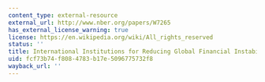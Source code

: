 ```yaml
---
content_type: external-resource
external_url: http://www.nber.org/papers/W7265
has_external_license_warning: true
license: https://en.wikipedia.org/wiki/All_rights_reserved
status: ''
title: International Institutions for Reducing Global Financial Instability
uid: fcf73b74-f808-4783-b17e-5096775732f8
wayback_url: ''
---
```

